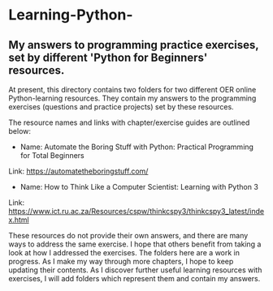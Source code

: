 # Learning-Python-

My answers to programming practice exercises, set by different 'Python for Beginners' resources.
------------------------------------------------------------------------------------------------

At present, this directory contains two folders for two different OER online Python-learning resources. They contain my answers to the programming exercises (questions and practice projects) set by these resources. 

The resource names and links with chapter/exercise guides are outlined below: 

* Name: Automate the Boring Stuff with Python: Practical Programming for Total Beginners

Link: https://automatetheboringstuff.com/
  
* Name: How to Think Like a Computer Scientist: Learning with Python 3

Link: https://www.ict.ru.ac.za/Resources/cspw/thinkcspy3/thinkcspy3_latest/index.html
  

These resources do not provide their own answers, and there are many ways to address the same exercise. I hope that others benefit from taking a look at how I addressed the exercises. The folders here are a work in progress. As I make my way through more chapters, I hope to keep updating their contents. As I discover further useful learning resources with exercises, I will add folders which represent them and contain my answers.  
